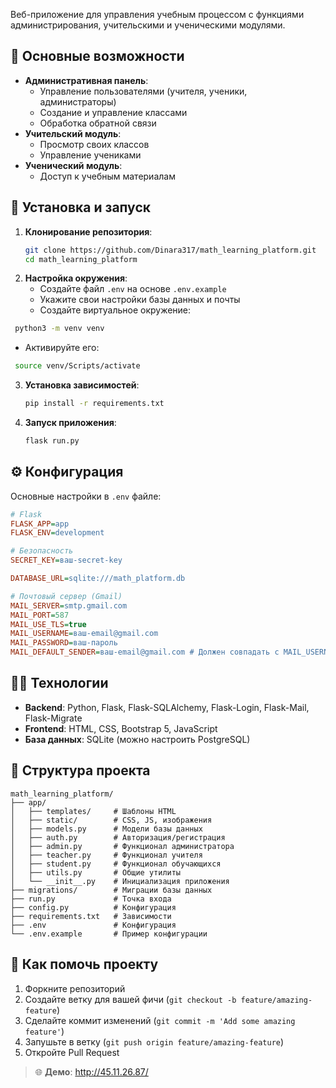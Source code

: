 Веб-приложение для управления учебным процессом с функциями администрирования, учительскими и ученическими модулями.

## 📌 Основные возможности
- **Административная панель**:
  - Управление пользователями (учителя, ученики, администраторы)
  - Создание и управление классами
  - Обработка обратной связи
- **Учительский модуль**:
  - Просмотр своих классов
  - Управление учениками
- **Ученический модуль**:
  - Доступ к учебным материалам

## 🚀 Установка и запуск
1. **Клонирование репозитория**:
   ```bash
   git clone https://github.com/Dinara317/math_learning_platform.git
   cd math_learning_platform
   ```
2. **Настройка окружения**:
   - Создайте файл `.env` на основе `.env.example`
   - Укажите свои настройки базы данных и почты
   - Создайте виртуальное окружение:
  ```bash
   python3 -m venv venv
   ```
   - Активируйте его:
  ```bash
   source venv/Scripts/activate
   ```
3. **Установка зависимостей**:
   ```bash
   pip install -r requirements.txt
   ```
4. **Запуск приложения**:
   ```bash
   flask run.py
   ```

## ⚙️ Конфигурация
Основные настройки в `.env` файле:
```ini
# Flask
FLASK_APP=app
FLASK_ENV=development

# Безопасность
SECRET_KEY=ваш-secret-key

DATABASE_URL=sqlite:///math_platform.db

# Почтовый сервер (Gmail)
MAIL_SERVER=smtp.gmail.com
MAIL_PORT=587
MAIL_USE_TLS=true
MAIL_USERNAME=ваш-email@gmail.com
MAIL_PASSWORD=ваш-пароль
MAIL_DEFAULT_SENDER=ваш-email@gmail.com # Должен совпадать с MAIL_USERNAME
```

## 🧑‍💻 Технологии
- **Backend**: Python, Flask, Flask-SQLAlchemy, Flask-Login, Flask-Mail, Flask-Migrate
- **Frontend**: HTML, CSS, Bootstrap 5, JavaScript
- **База данных**: SQLite (можно настроить PostgreSQL)

## 📂 Структура проекта
```
math_learning_platform/
├── app/
│   ├── templates/     # Шаблоны HTML
│   ├── static/        # CSS, JS, изображения
│   ├── models.py      # Модели базы данных
│   ├── auth.py        # Авторизация/регистрация
│   ├── admin.py       # Функционал администратора
│   ├── teacher.py     # Функционал учителя
│   ├── student.py     # Функционал обучающихся
│   ├── utils.py       # Общие утилиты
│   └── __init__.py    # Инициализация приложения
├── migrations/        # Миграции базы данных
├── run.py             # Точка входа
├── config.py          # Конфигурация 
├── requirements.txt   # Зависимости
├── .env               # Конфигурация
└── .env.example       # Пример конфигурации
```

## 🤝 Как помочь проекту
1. Форкните репозиторий
2. Создайте ветку для вашей фичи (`git checkout -b feature/amazing-feature`)
3. Сделайте коммит изменений (`git commit -m 'Add some amazing feature'`)
4. Запушьте в ветку (`git push origin feature/amazing-feature`)
5. Откройте Pull Request

> 🌐 **Демо**: http://45.11.26.87/
